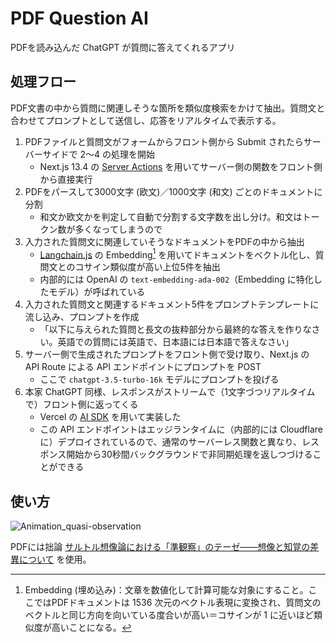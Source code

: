 # PDF Question AI

PDFを読み込んだ ChatGPT が質問に答えてくれるアプリ

## 処理フロー

PDF文書の中から質問に関連しそうな箇所を類似度検索をかけて抽出。質問文と合わせてプロンプトとして送信し、応答をリアルタイムで表示する。

1. PDFファイルと質問文がフォームからフロント側から Submit されたらサーバーサイドで 2〜4 の処理を開始
    - Next.js 13.4 の [Server Actions](https://nextjs.org/docs/app/building-your-application/data-fetching/server-actions) を用いてサーバー側の関数をフロント側から直接実行
1. PDFをパースして3000文字 (欧文)／1000文字 (和文) ごとのドキュメントに分割
    - 和文か欧文かを判定して自動で分割する文字数を出し分け。和文はトークン数が多くなってしまうので
1. 入力された質問文に関連していそうなドキュメントをPDFの中から抽出
    - [Langchain.js](https://github.com/hwchase17/langchainjs) の Embedding[^embedding] を用いてドキュメントをベクトル化し、質問文とのコサイン類似度が高い上位5件を抽出
    - 内部的には OpenAI の `text-embedding-ada-002`（Embedding に特化したモデル）が呼ばれている
1. 入力された質問文と関連するドキュメント5件をプロンプトテンプレートに流し込み、プロンプトを作成
    - 「以下に与えられた質問と長文の抜粋部分から最終的な答えを作りなさい。英語での質問には英語で、日本語には日本語で答えなさい」
1. サーバー側で生成されたプロンプトをフロント側で受け取り、Next.js の API Route による API エンドポイントにプロンプトを POST
    - ここで `chatgpt-3.5-turbo-16k` モデルにプロンプトを投げる
1. 本家 ChatGPT 同様、レスポンスがストリームで（1文字づつリアルタイムで）フロント側に返ってくる
    - Vercel の [AI SDK](https://sdk.vercel.ai/docs) を用いて実装した
    - この API エンドポイントはエッジランタイムに（内部的には Cloudflare に）デプロイされているので、通常のサーバーレス関数と異なり、レスポンス開始から30秒間バックグラウンドで非同期処理を返しつづけることができる

[^embedding]: Embedding (埋め込み)：文章を数値化して計算可能な対象にすること。ここではPDFドキュメントは 1536 次元のベクトル表現に変換され、質問文のベクトルと同じ方向を向いている度合いが高い＝コサインが 1 に近いほど類似度が高いことになる。

## 使い方

![Animation_quasi-observation](https://github.com/kyonenya/next-langchain-pdf/assets/62150154/ccc6b294-bc83-46c1-aa2c-6afc4a284726)

PDFには拙論 [サルトル想像論における「準観察」のテーゼ――想像と知覚の差異について](https://hosei.repo.nii.ac.jp/?action=pages_view_main&active_action=repository_view_main_item_detail&item_id=26057&item_no=1&page_id=13&block_id=83) を使用。
